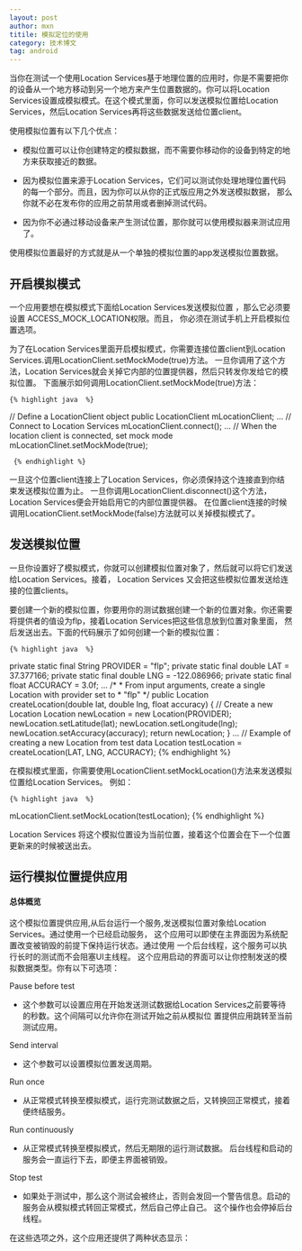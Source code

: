 ```yaml
---
layout: post
author: mxn
titile: 模拟定位的使用
category: 技术博文
tag: android
---
```


当你在测试一个使用Location Services基于地理位置的应用时，你是不需要把你的设备从一个地方移动到另一个地方来产生位置数据的。你可以将Location
Services设置成模拟模式。在这个模式里面，你可以发送模拟位置给Location Services，然后Location Services再将这些数据发送给位置client。

使用模拟位置有以下几个优点：

* 模拟位置可以让你创建特定的模拟数据，而不需要你移动你的设备到特定的地方来获取接近的数据。

* 因为模拟位置来源于Location Services，它们可以测试你处理地理位置代码的每一个部分。而且，因为你可以从你的正式版应用之外发送模拟数据，
那么你就不必在发布你的应用之前禁用或者删掉测试代码。

* 因为你不必通过移动设备来产生测试位置，那你就可以使用模拟器来测试应用了。

使用模拟位置最好的方式就是从一个单独的模拟位置的app发送模拟位置数据。

<!-- more -->

## 开启模拟模式

一个应用要想在模拟模式下面给Location Services发送模拟位置 ，那么它必须要设置 ACCESS_MOCK_LOCATION权限。而且，
你必须在测试手机上开启模拟位置选项。

为了在Location Services里面开启模拟模式，你需要连接位置client到Location Services.调用LocationClient.setMockMode(true)方法。
一旦你调用了这个方法，Location Services就会关掉它内部的位置提供器，然后只转发你发给它的模拟位置。
下面展示如何调用LocationClient.setMockMode(true)方法：

    {% highlight java  %}
// Define a LocationClient object
    public LocationClient mLocationClient;
    ...
    // Connect to Location Services
    mLocationClient.connect();
    ...
    // When the location client is connected, set mock mode
    mLocationClinet.setMockMode(true);

     {% endhighlight %}

一旦这个位置client连接上了Location Services，你必须保持这个连接直到你结束发送模拟位置为止。
一旦你调用LocationClient.disconnect()这个方法，Location Services便会开始启用它的内部位置提供器。
在位置client连接的时候调用LocationClient.setMockMode(false)方法就可以关掉模拟模式了。


## 发送模拟位置

一旦你设置好了模拟模式，你就可以创建模拟位置对象了，然后就可以将它们发送给Location Services。接着，
Location Services 又会把这些模拟位置发送给连接的位置clients。

要创建一个新的模拟位置，你要用你的测试数据创建一个新的位置对象。你还需要将提供者的值设为flp，接着Location Services把这些信息放到位置对象里面，
然后发送出去。下面的代码展示了如何创建一个新的模拟位置：

    {% highlight java  %}
  private static final String PROVIDER = "flp";
    private static final double LAT = 37.377166;
    private static final double LNG = -122.086966;
    private static final float ACCURACY = 3.0f;
    ...
    /*
     * From input arguments, create a single Location with provider set to
     * "flp"
     */
    public Location createLocation(double lat, double lng, float accuracy) {
        // Create a new Location
        Location newLocation = new Location(PROVIDER);
        newLocation.setLatitude(lat);
        newLocation.setLongitude(lng);
        newLocation.setAccuracy(accuracy);
        return newLocation;
    }
    ...
    // Example of creating a new Location from test data
    Location testLocation = createLocation(LAT, LNG, ACCURACY);
     {% endhighlight %}

在模拟模式里面，你需要使用LocationClient.setMockLocation()方法来发送模拟位置给Location Services。 例如：

    {% highlight java  %}
mLocationClient.setMockLocation(testLocation);
     {% endhighlight %}

Location Services 将这个模拟位置设为当前位置，接着这个位置会在下一个位置更新来的时候被送出去。

## 运行模拟位置提供应用

#### 总体概览

这个模拟位置提供应用,从后台运行一个服务,发送模拟位置对象给Location Services。通过使用一个已经启动服务，
这个应用可以即使在主界面因为系统配置改变被销毁的前提下保持运行状态。通过使用 一个后台线程，这个服务可以执行长时的测试而不会阻塞UI主线程。
这个应用启动的界面可以让你控制发送的模拟数据类型。你有以下可选项：

Pause before test

* 这个参数可以设置应用在开始发送测试数据给Location Services之前要等待的秒数。这个间隔可以允许你在测试开始之前从模拟位
置提供应用跳转至当前测试应用。

Send interval

* 这个参数可以设置模拟位置发送周期。

Run once

* 从正常模式转换至模拟模式，运行完测试数据之后，又转换回正常模式，接着便终结服务。

Run continuously

* 从正常模式转换至模拟模式，然后无期限的运行测试数据。 后台线程和启动的服务会一直运行下去，即便主界面被销毁。

Stop test

* 如果处于测试中，那么这个测试会被终止，否则会发回一个警告信息。启动的服务会从模拟模式转回正常模式，然后自己停止自己。
这个操作也会停掉后台线程。


在这些选项之外，这个应用还提供了两种状态显示：